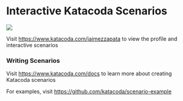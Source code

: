 # Interactive Katacoda Scenarios

[![](http://shields.katacoda.com/katacoda/jaimezzapata/count.svg)](https://www.katacoda.com/jaimezzapata "Get your profile on Katacoda.com")

Visit https://www.katacoda.com/jaimezzapata to view the profile and interactive scenarios

### Writing Scenarios
Visit https://www.katacoda.com/docs to learn more about creating Katacoda scenarios

For examples, visit https://github.com/katacoda/scenario-example
